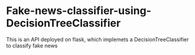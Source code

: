 # Fake-news-classifier-using-DecisionTreeClassifier
This is an API deployed on flask, which implemets a DecisionTreeClassifier to classify fake news
